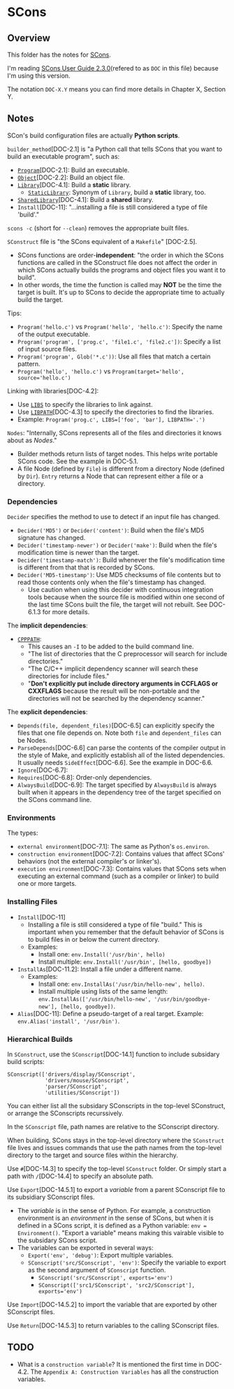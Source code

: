 # SCons

## Overview

This folder has the notes for [SCons](https://scons.org/).

I'm reading [SCons User Guide 2.3.0](https://scons.org/doc/2.3.0/HTML/scons-user.html)(refered to as `DOC` in this file) because I'm using this version.

The notation `DOC-X.Y` means you can find more details in Chapter X, Section Y.

## Notes

SCon's build configuration files are actually **Python scripts**.

`builder_method`[DOC-2.1] is "a Python call that tells SCons that you want to build an executable program", such as:
- [`Program`](https://scons.org/doc/2.3.0/HTML/scons-user/a8588.html#b-Program)[DOC-2.1]: Build an executable.
- [`Object`](https://scons.org/doc/2.3.0/HTML/scons-user/a8588.html#b-Object)[DOC-2.2]: Build an object file.
- [`Library`](https://scons.org/doc/2.3.0/HTML/scons-user/a8588.html#b-Library)[DOC-4.1]: Build a **static** library.
  - [`StaticLibrary`](https://scons.org/doc/2.3.0/HTML/scons-user/a8588.html#b-StaticLibrary): Synonym of `Library`, build a **static** library, too.
- [`SharedLibrary`](https://scons.org/doc/2.3.0/HTML/scons-user/a8588.html#b-SharedLibrary)[DOC-4.1]: Build a **shared** library.
- `Install`[DOC-11]: "...installing a file is still considered a type of file 'build'."

`scons -c` (short for `--clean`) removes the appropriate built files.

`SConstruct` file is "the SCons equivalent of a `Makefile`" [DOC-2.5].
- SCons functions are order-**independent**: "the order in which the SCons functions are called in the SConstruct file does not affect the order in which SCons actually builds the programs and object files you want it to build".
- In other words, the time the function is called may **NOT** be the time the target is built. It's up to SCons to decide the appropriate time to actually build the target.

Tips:
- `Program('hello.c')` vs `Program('hello', 'hello.c')`: Specify the name of the output executable.
- `Program('program', ['prog.c', 'file1.c', 'file2.c'])`: Specify a list of input source files.
- `Program('program', Glob('*.c'))`: Use all files that match a certain pattern.
- `Program('hello', 'hello.c')` vs `Program(target='hello', source='hello.c')`

Linking with libraries[DOC-4.2]:
- Use [`LIBS`](https://scons.org/doc/2.3.0/HTML/scons-user/a5025.html#cv-LIBS) to specify the libraries to link against.
- Use [`LIBPATH`](https://scons.org/doc/2.3.0/HTML/scons-user/a5025.html#cv-LIBPATH)[DOC-4.3] to specify the directories to find the libraries.
- Example: `Program('prog.c', LIBS=['foo', 'bar'], LIBPATH='.')`

`Nodes`: "Internally, SCons represents all of the files and directories it knows about as _Nodes_."
- Builder methods return lists of target nodes. This helps write portable SCons code. See the example in DOC-5.1.
- A file Node (defined by `File`) is different from a directory Node (defined by `Dir`). `Entry` returns a Node that can represent either a file or a directory.

### Dependencies

`Decider` specifies the method to use to detect if an input file has changed.
- `Decider('MD5')` or `Decider('content')`: Build when the file's MD5 signature has changed.
- `Decider('timestamp-newer')` or `Decider('make')`: Build when the file's modification time is newer than the target.
- `Decider('timestamp-match')`: Build whenever the file's modification time is different from that that is recorded by SCons.
- `Decider('MD5-timestamp')`: Use MD5 checksums of file contents but to read those contents only when the file's timestamp has changed.
  - Use caution when using this decider with continuous integration tools because when the source file is modified within one second of the last time SCons built the file, the target will not rebuilt. See DOC-6.1.3 for more details.

The **implicit dependencies**:
- [`CPPPATH`](https://scons.org/doc/2.3.0/HTML/scons-user/a5025.html#cv-CPPPATH):
  - This causes an `-I` to be added to the build command line.
  - "The list of directories that the C preprocessor will search for include directories."
  - "The C/C++ implicit dependency scanner will search these directories for include files."
  - "**Don't explicitly put include directory arguments in CCFLAGS or CXXFLAGS** because the result will be non-portable and the directories will not be searched by the dependency scanner."

The **explicit dependencies**:
- `Depends(file, dependent_files)`[DOC-6.5] can explicitly specify the files that one file depends on. Note both `file` and `dependent_files` can be Nodes.
- `ParseDepends`[DOC-6.6] can parse the contents of the compiler output in the style of Make, and explicitly establish all of the listed dependencies. It usually needs `SideEffect`[DOC-6.6]. See the example in DOC-6.6.
- `Ignore`[DOC-6.7]:
- `Requires`[DOC-6.8]: Order-only dependencies.
- `AlwaysBuild`[DOC-6.9]: The target specified by `AlwaysBuild` is always built when it appears in the dependency tree of the target specified on the SCons command line.

### Environments

The types:
- `external environment`[DOC-7.1]: The same as Python's `os.environ`.
- `construction environment`[DOC-7.2]: Contains values that affect SCons' behaviors (not the external compiler's or linker's).
- `execution environment`[DOC-7.3]: Contains values that SCons sets when executing an external command (such as a compiler or linker) to build one or more targets.

### Installing Files

- `Install`[DOC-11]
  - Installing a file is still considered a type of file "build." This is important when you remember that the default behavior of SCons is to build files in or below the current directory.
  - Examples:
    - Install one: `env.Install('/usr/bin', hello)`
    - Install multiple: `env.Install('/usr/bin', [hello, goodbye])`
- `InstallAs`[DOC-11.2]: Install a file under a different name.
  - Examples:
    - Install one: `env.InstallAs('/usr/bin/hello-new', hello)`.
    - Install multiple using lists of the same length: `env.InstallAs(['/usr/bin/hello-new', '/usr/bin/goodbye-new'], [hello, goodbye])`.
- `Alias`[DOC-11]: Define a pseudo-target of a real target. Example: `env.Alias('install', '/usr/bin')`.

### Hierarchical Builds

In `SConstruct`, use the `SConscript`[DOC-14.1] function to include subsidary build scripts:

```
SConscript(['drivers/display/SConscript',
            'drivers/mouse/SConscript',
            'parser/SConscript',
            'utilities/SConscript'])
```

You can either list all the subsidary SConscripts in the top-level SConstruct, or arrange the SConscripts recurssively.

In the `SConscript` file, path names are relative to the SConscript directory.

When building, SCons stays in the top-level directory where the `SConstruct` file lives and issues commands that use the path names from the top-level directory to the target and source files within the hierarchy.

Use `#`[DOC-14.3] to specify the top-level `SConstruct` folder. Or simply start a path with `/`[DOC-14.4] to specify an absolute path.

Use `Export`[DOC-14.5.1] to export a _variable_ from a parent SConscript file to its subsidiary SConscript files.
- The _variable_ is in the sense of Python. For example, a construction environment is an _environment_ in the sense of SCons, but when it is defined in a SCons script, it is defined as a Python variable: `env = Environment()`. "Export a variable" means making this vairable visible to the subsidary SCons script.
- The variables can be exported in several ways:
  - `Export('env', 'debug')`: Export multiple variables.
  - `SConscript('src/SConscript', 'env')`: Specify the variable to export as the second argument of `SConscript` function.
    - `SConscript('src/SConscript', exports='env')`
    - `SConscript(['src1/SConscript', 'src2/SConscript'], exports='env')`

Use `Import`[DOC-14.5.2] to import the variable that are exported by other SConscript files.

Use `Return`[DOC-14.5.3] to return variables to the calling SConscript files.

## TODO

- What is a `construction variable`? It is mentioned the first time in DOC-4.2. The `Appendix A: Construction Variables` has all the construction variables.
